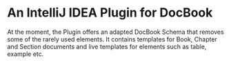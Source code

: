 An IntelliJ IDEA Plugin for DocBook
===================================
At the moment, the Plugin offers an adapted DocBook Schema that removes some of the rarely used elements.
It contains templates for Book, Chapter and Section documents and live templates for elements such as table, example etc.